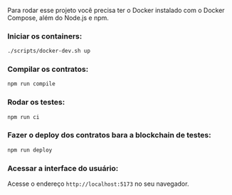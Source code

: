 Para rodar esse projeto você precisa ter o Docker instalado com o Docker Compose, além do Node.js e npm.

### Iniciar os containers:

```bash
./scripts/docker-dev.sh up
```

### Compilar os contratos:

```bash
npm run compile
```

### Rodar os testes:

```bash
npm run ci
```

### Fazer o deploy dos contratos bara a blockchain de testes:

```bash
npm run deploy
```

### Acessar a interface do usuário:

Acesse o endereço `http://localhost:5173` no seu navegador.
